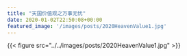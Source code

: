 ```yaml
---
title: "天国价值观之万事无忧"
date: 2020-01-02T22:50:08+00:00
featured_image: '/images/posts/2020HeavenValue1.jpg'
---
```


{{< figure src="../../images/posts/2020HeavenValue1.jpg" >}}